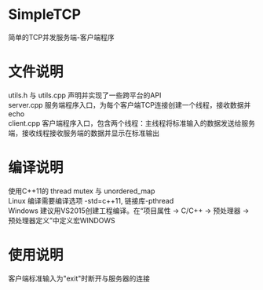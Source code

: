 # SimpleTCP
简单的TCP并发服务端-客户端程序</br>

# 文件说明
utils.h 与 utils.cpp 声明并实现了一些跨平台的API</br>
server.cpp 服务端程序入口，为每个客户端TCP连接创建一个线程，接收数据并echo</br>
client.cpp 客户端程序入口，包含两个线程：主线程将标准输入的数据发送给服务端，接收线程接收服务端的数据并显示在标准输出</br>

# 编译说明
使用C++11的 thread mutex 与 unordered_map</br>
Linux 编译需要编译选项 -std=c++11, 链接库-pthread</br>
Windows 建议用VS2015创建工程编译。在“项目属性 -> C/C++ -> 预处理器 -> 预处理器定义”中定义宏WINDOWS</br>

# 使用说明
客户端标准输入为"exit"时断开与服务器的连接</br>
